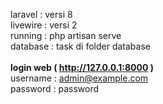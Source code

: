 laravel  : versi 8 <Br>
livewire : versi 2 <Br>
running   : php artisan serve <br>
database : task di folder database <br> <br>
<b>login web ( http://127.0.0.1:8000 ) </b> <br>
username : admin@example.com <Br>
password : password

